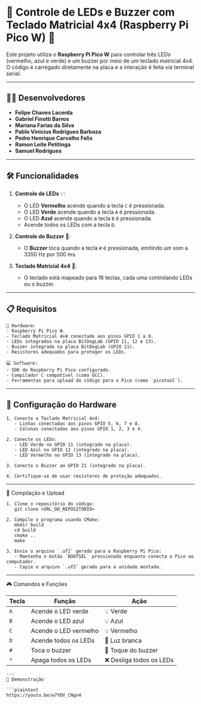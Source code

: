 # 🌟 Controle de LEDs e Buzzer com Teclado Matricial 4x4 (Raspberry Pi Pico W) 🌟

Este projeto utiliza o **Raspberry Pi Pico W** para controlar três LEDs (vermelho, azul e verde) e um buzzer por meio de um teclado matricial 4x4. O código é carregado diretamente na placa e a interação é feita via terminal serial.

---

## 👨‍💻 Desenvolvedores

- **Felipe Chaves Lacerda**
- **Gabriel Finotti Barros**  
- **Mariana Farias da Silva**  
- **Pablo Vinicius Rodrigues Barboza**  
- **Pedro Henrique Carvalho Felix**  
- **Ramon Leite Petitinga**
- **Samuel Rodrigues**


---

## 🛠️ Funcionalidades

1. **Controle de LEDs** 💡:
   - O LED **Vermelho** acende quando a tecla `C` é pressionada.
   - O LED **Verde** acende quando a tecla `A` é pressionada.
   - O LED **Azul** acende quando a tecla `B` é pressionada.
   - Acende todos os LEDs com a tecla `D`.

2. **Controle do Buzzer** 🎵:
   - O **Buzzer** toca quando a tecla `#` é pressionada, emitindo um som a 3350 Hz por 500 ms.

3. **Teclado Matricial 4x4** 🔢:
   - O teclado está mapeado para 16 teclas, cada uma controlando LEDs ou o buzzer.

---

## 📋 Requisitos

```plaintext
🔧 Hardware:
- Raspberry Pi Pico W.
- Teclado Matricial 4x4 conectado aos pinos GPIO 1 a 8.
- LEDs integrados na placa BitDogLab (GPIO 11, 12 e 13).
- Buzzer integrado na placa BitDogLab (GPIO 21).
- Resistores adequados para proteger os LEDs.

💻 Software:
- SDK do Raspberry Pi Pico configurado.
- Compilador C compatível (como GCC).
- Ferramentas para upload do código para o Pico (como `picotool`).
```
---
## 🧩 Configuração do Hardware
```plaintext
1. Conecte o Teclado Matricial 4x4:
   - Linhas conectadas aos pinos GPIO 5, 6, 7 e 8.
   - Colunas conectadas aos pinos GPIO 1, 2, 3 e 4.

2. Conecte os LEDs:
   - LED Verde no GPIO 11 (integrado na placa).
   - LED Azul no GPIO 12 (integrado na placa).
   - LED Vermelho no GPIO 13 (integrado na placa).

3. Conecte o Buzzer ao GPIO 21 (integrado na placa).

4. Certifique-se de usar resistores de proteção adequados.
```
---
🚀 Compilação e Upload

```plaintext
1. Clone o repositório do código:
   git clone <URL_DO_REPOSITORIO>

2. Compile o programa usando CMake:
   mkdir build
   cd build
   cmake ..
   make

3. Envie o arquivo `.uf2` gerado para o Raspberry Pi Pico:
   - Mantenha o botão `BOOTSEL` pressionado enquanto conecta o Pico ao computador.
   - Copie o arquivo `.uf2` gerado para a unidade montada.
```
---
🎮 Comandos e Funções

| **Tecla** | **Função**                               | **Ação**                                |
|-----------|------------------------------------------|-----------------------------------------|
| `A`       | Acende o LED verde                       | 💡 Verde                               |
| `B`       | Acende o LED azul                        | 💡 Azul                                |
| `C`       | Acende o LED vermelho                    | 💡 Vermelho                            |
| `D`       | Acende todos os LEDs                    | 🌈 Luz branca                          |
| `#`       | Toca o buzzer      | 🎵 Toque do buzzer                     |
| `*`       | Apaga todos os LEDs                     | ❌ Desliga todos os LEDs               |
```
---
🎥 Demonstração

```plaintext
https://youtu.be/w7YDV_CNgn4
```
